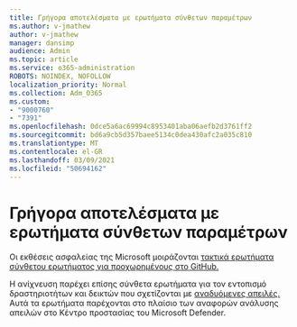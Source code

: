 ```yaml
---
title: Γρήγορα αποτελέσματα με ερωτήματα σύνθετων παραμέτρων
ms.author: v-jmathew
author: v-jmathew
manager: dansimp
audience: Admin
ms.topic: article
ms.service: o365-administration
ROBOTS: NOINDEX, NOFOLLOW
localization_priority: Normal
ms.collection: Adm_O365
ms.custom:
- "9000760"
- "7391"
ms.openlocfilehash: 0dce5a6ac69994c8953401aba06aefb2d3761ff2
ms.sourcegitcommit: bd6a9cb5d357baee5134c0dea430afc2a035c810
ms.translationtype: MT
ms.contentlocale: el-GR
ms.lasthandoff: 03/09/2021
ms.locfileid: "50694162"
---
```

# <a name="get-started-with-advanced-hunting-queries"></a>Γρήγορα αποτελέσματα με ερωτήματα σύνθετων παραμέτρων

Οι εκθέσεις ασφαλείας της Microsoft μοιράζονται [τακτικά ερωτήματα σύνθετου ερωτήματος για προχωρημένους στο GitHub.](https://go.microsoft.com/fwlink/?linkid=2144624)

Η ανίχνευση παρέχει επίσης σύνθετα ερωτήματα για τον εντοπισμό δραστηριοτήτων και δεικτών που σχετίζονται με [αναδυόμενες απειλές.](https://go.microsoft.com/fwlink/?linkid=2145808) Αυτά τα ερωτήματα παρέχονται στο πλαίσιο των αναφορών ανάλυσης απειλών στο Κέντρο προστασίας του Microsoft Defender.
